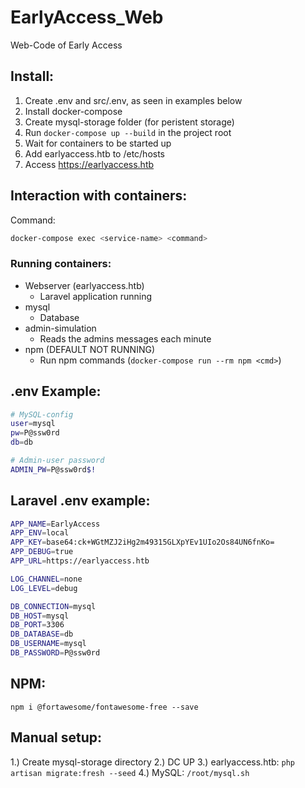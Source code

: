 # EarlyAccess_Web
Web-Code of Early Access 

##  Install:
1. Create .env and src/.env, as seen in examples below
2. Install docker-compose
3. Create mysql-storage folder (for peristent storage)
4. Run `docker-compose up --build` in the project root
5. Wait for containers to be started up
6. Add earlyaccess.htb to /etc/hosts
7. Access https://earlyaccess.htb

## Interaction with containers:
Command:
```bash
docker-compose exec <service-name> <command>
```
### Running containers:
- Webserver (earlyaccess.htb)
    - Laravel application running
- mysql
    - Database
- admin-simulation
    - Reads the admins messages each minute
- npm (DEFAULT NOT RUNNING) 
    - Run npm commands (`docker-compose run --rm npm <cmd>`)

## .env Example:
```bash
# MySQL-config
user=mysql
pw=P@ssw0rd
db=db

# Admin-user password
ADMIN_PW=P@ssw0rd$!
```

## Laravel .env example:
```bash
APP_NAME=EarlyAccess
APP_ENV=local
APP_KEY=base64:ck+WGtMZJ2iHg2m49315GLXpYEv1UIo2Os84UN6fnKo=
APP_DEBUG=true
APP_URL=https://earlyaccess.htb

LOG_CHANNEL=none
LOG_LEVEL=debug

DB_CONNECTION=mysql
DB_HOST=mysql
DB_PORT=3306
DB_DATABASE=db
DB_USERNAME=mysql
DB_PASSWORD=P@ssw0rd
```

## NPM:
`npm i @fortawesome/fontawesome-free --save`

## Manual setup:
1.) Create mysql-storage directory
2.) DC UP
3.) earlyaccess.htb: `php artisan migrate:fresh --seed`
4.) MySQL: `/root/mysql.sh`